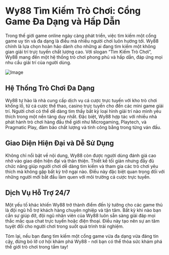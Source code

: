 # Wy88 Tìm Kiếm Trò Chơi: Cổng Game Đa Dạng và Hấp Dẫn

Trong thế giới game online ngày càng phát triển, việc tìm kiếm một cổng game uy tín và đa dạng là điều mà nhiều người chơi luôn hướng tới. Wy88 chính là lựa chọn hoàn hảo dành cho những ai đang tìm kiếm một không gian giải trí trực tuyến chất lượng cao. Với slogan “Tìm Kiếm Trò Chơi”, Wy88 mang đến một hệ thống trò chơi phong phú và hấp dẫn, đáp ứng mọi nhu cầu giải trí của người dùng.

![Image](https://github.com/user-attachments/assets/bd51ea9f-0666-407b-a7a7-98ead6de688c)

## Hệ Thống Trò Chơi Đa Dạng

Wy88 tự hào là nhà cung cấp dịch vụ cá cược trực tuyến với kho trò chơi khổng lồ, từ cá cược thể thao, casino trực tuyến cho đến các mini game giải trí. Người chơi có thể dễ dàng tìm thấy bất kỳ loại hình giải trí nào mình yêu thích trong một nền tảng duy nhất. Đặc biệt, Wy88 hợp tác với nhiều nhà phát hành trò chơi hàng đầu thế giới như Microgaming, Playtech, và Pragmatic Play, đảm bảo chất lượng và tính công bằng trong từng ván đấu.

## Giao Diện Hiện Đại và Dễ Sử Dụng

Không chỉ nổi bật về nội dung, Wy88 còn được người dùng đánh giá cao nhờ vào giao diện hiện đại và thân thiện. Thiết kế tối giản nhưng đầy đủ chức năng giúp người chơi dễ dàng tìm kiếm và tham gia các trò chơi yêu thích mà không gặp bất kỳ trở ngại nào. Điều này đặc biệt quan trọng đối với những người mới bắt đầu làm quen với môi trường cá cược trực tuyến.

## Dịch Vụ Hỗ Trợ 24/7

Một yếu tố khác khiến Wy88 trở thành điểm đến lý tưởng cho các game thủ là đội ngũ hỗ trợ khách hàng chuyên nghiệp và tận tâm. Bất kỳ khi nào bạn cần sự giúp đỡ, đội ngũ nhân viên của Wy88 luôn sẵn sàng giải đáp mọi thắc mắc qua chat trực tuyến hoặc điện thoại. Điều này tạo nên sự an tâm tuyệt đối cho người chơi trong suốt quá trình trải nghiệm.

Tóm lại, nếu bạn đang tìm kiếm một cổng game vừa đa dạng vừa đáng tin cậy, đừng bỏ lỡ cơ hội khám phá Wy88 - nơi bạn có thể thỏa sức khám phá thế giới trò chơi trong tầm tay!